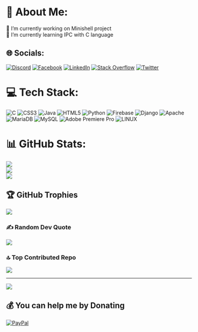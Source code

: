 # 💫 About Me:
🔭 I’m currently working on Minishell project<br>🌱 I’m currently learning IPC with C language


## 🌐 Socials:
[![Discord](https://img.shields.io/badge/Discord-%237289DA.svg?logo=discord&logoColor=white)](https://discord.gg/JAQEN👾#4348) [![Facebook](https://img.shields.io/badge/Facebook-%231877F2.svg?logo=Facebook&logoColor=white)](https://facebook.com/joskar.abdo/) [![LinkedIn](https://img.shields.io/badge/LinkedIn-%230077B5.svg?logo=linkedin&logoColor=white)](https://linkedin.com/in/abdelilah-benlahbib-89a577238/) [![Stack Overflow](https://img.shields.io/badge/-Stackoverflow-FE7A16?logo=stack-overflow&logoColor=white)](https://stackoverflow.com/users/JaQen) [![Twitter](https://img.shields.io/badge/Twitter-%231DA1F2.svg?logo=Twitter&logoColor=white)](https://twitter.com/AbdelilahBenla2) 

# 💻 Tech Stack:
![C](https://img.shields.io/badge/c-%2300599C.svg?style=for-the-badge&logo=c&logoColor=white) ![CSS3](https://img.shields.io/badge/css3-%231572B6.svg?style=for-the-badge&logo=css3&logoColor=white) ![Java](https://img.shields.io/badge/java-%23ED8B00.svg?style=for-the-badge&logo=java&logoColor=white) ![HTML5](https://img.shields.io/badge/html5-%23E34F26.svg?style=for-the-badge&logo=html5&logoColor=white) ![Python](https://img.shields.io/badge/python-3670A0?style=for-the-badge&logo=python&logoColor=ffdd54) ![Firebase](https://img.shields.io/badge/firebase-%23039BE5.svg?style=for-the-badge&logo=firebase) ![Django](https://img.shields.io/badge/django-%23092E20.svg?style=for-the-badge&logo=django&logoColor=white) ![Apache](https://img.shields.io/badge/apache-%23D42029.svg?style=for-the-badge&logo=apache&logoColor=white) ![MariaDB](https://img.shields.io/badge/MariaDB-003545?style=for-the-badge&logo=mariadb&logoColor=white) ![MySQL](https://img.shields.io/badge/mysql-%2300f.svg?style=for-the-badge&logo=mysql&logoColor=white) ![Adobe Premiere Pro](https://img.shields.io/badge/Adobe%20Premiere%20Pro-9999FF.svg?style=for-the-badge&logo=Adobe%20Premiere%20Pro&logoColor=white) ![LINUX](https://img.shields.io/badge/Linux-FCC624?style=for-the-badge&logo=linux&logoColor=black)
# 📊 GitHub Stats:
![](https://github-readme-stats.vercel.app/api?username=JaQen&theme=dark&hide_border=false&include_all_commits=false&count_private=false)<br/>
![](https://github-readme-streak-stats.herokuapp.com/?user=JaQen&theme=dark&hide_border=false)<br/>
![](https://github-readme-stats.vercel.app/api/top-langs/?username=JaQen&theme=dark&hide_border=false&include_all_commits=false&count_private=false&layout=compact)

## 🏆 GitHub Trophies
![](https://github-profile-trophy.vercel.app/?username=JaQen&theme=radical&no-frame=false&no-bg=true&margin-w=4)

### ✍️ Random Dev Quote
![](https://quotes-github-readme.vercel.app/api?type=horizontal&theme=radical)

### 🔝 Top Contributed Repo
![](https://github-contributor-stats.vercel.app/api?username=JaQen&limit=5&theme=dark&combine_all_yearly_contributions=true)

---
[![](https://visitcount.itsvg.in/api?id=JaQen&icon=0&color=0)](https://visitcount.itsvg.in)

  ## 💰 You can help me by Donating
  [![PayPal](https://img.shields.io/badge/PayPal-00457C?style=for-the-badge&logo=paypal&logoColor=white)](https://paypal.me/paypal.me/abdelilahbenlahbib) 

  
<!-- Proudly created with GPRM ( https://gprm.itsvg.in ) -->
